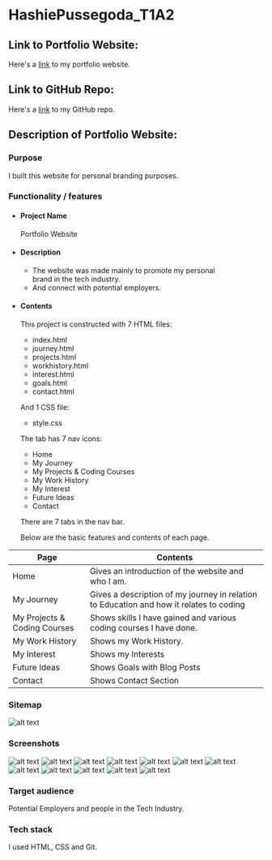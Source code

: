 # HashiePussegoda_T1A2

## Link to Portfolio Website: 
<!-- add link later -->

Here's a [link](https://gracious-davinci-763d83.netlify.app) to my portfolio website.

## Link to GitHub Repo:

Here's a [link](https://github.com/Devbreaker29/HashiePussegoda_T1A2) to my GitHub repo.

## Description of Portfolio Website: 

### Purpose

 I built this website for personal branding purposes.

### Functionality / features

  - #### Project Name

    Portfolio Website

  - #### Description
    - The website was made mainly to promote my personal   
           brand in the tech industry.
    - And connect with potential employers.
   
  - #### Contents
     This project is constructed with 7 HTML files: 

     - index.html
     - journey.html
     - projects.html
     - workhistory.html
     - interest.html
     - goals.html
     - contact.html

     And 1 CSS file: 

     - style.css
     
    The tab has 7 nav icons: 

     - Home
     - My Journey
     - My Projects & Coding Courses
     - My Work History
     - My Interest 
     - Future Ideas 
     - Contact

     There are 7 tabs in the nav bar.

     Below are the basic features and contents of each page.


|Page|Contents|
|---|---|
|Home|Gives an introduction of the website and who I am.|
|My Journey|Gives a description of my journey in relation to Education and how it relates to coding|
|My Projects & Coding Courses|Shows skills I have gained and various coding courses I have done.|
|My Work History|Shows my Work History.|
|My Interest|Shows my Interests|
|Future Ideas|Shows Goals with Blog Posts|
|Contact|Shows Contact Section|

### Sitemap
![alt text](Img/portfoliowebsitesitemap3.png)

### Screenshots

![alt text](Img/picture-1.png)
![alt text](Img/picture-2.png)
![alt text](Img/picture-3.png)
![alt text](Img/picture-4.png)
![alt text](Img/picture-5.png)
![alt text](Img/picture-6.png)
![alt text](Img/picture-7.png)
![alt text](Img/picture-8.png)
![alt text](Img/picture-9.png)
![alt text](Img/picture-10.png)
![alt text](Img/picture-11.png)
![alt text](Img/picture-12.png)

### Target audience

Potential Employers and people in the Tech Industry.

### Tech stack 

I used HTML, CSS and Git.
